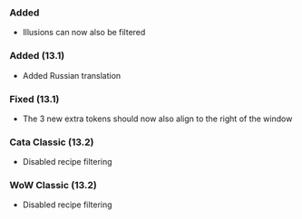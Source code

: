 <p><h3>Added</h3></p>
<ul>
<li>Illusions can now also be filtered</li>
</ul>
<p><h3>Added (13.1)</h3></p>
<ul>
<li>Added Russian translation</li>
</ul>
<p><h3>Fixed (13.1)</h3></p>
<ul>
<li>The 3 new extra tokens should now also align to the right of the window</li>
</ul>
<p><h3>Cata Classic (13.2)</h3></p>
<ul>
<li>Disabled recipe filtering</li>
</ul>
<p><h3>WoW Classic (13.2)</h3></p>
<ul>
<li>Disabled recipe filtering</li>
</ul>